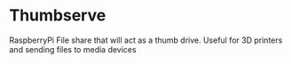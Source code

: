 # Thumbserve
RaspberryPi File share that will act as a thumb drive.  Useful for 3D printers and sending files to media devices
